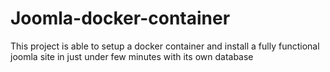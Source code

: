 # Joomla-docker-container
This project is able to setup a docker container and install a fully functional joomla site in just under few minutes with its own database
